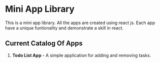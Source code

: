 # Mini App Library

This is a mini app library. All the apps are created using react js. Each app have a unique funtionality and demonstrate a skill in react. 

## Current Catalog Of Apps

1. **Todo List App** - A simple application for adding and removing tasks.
